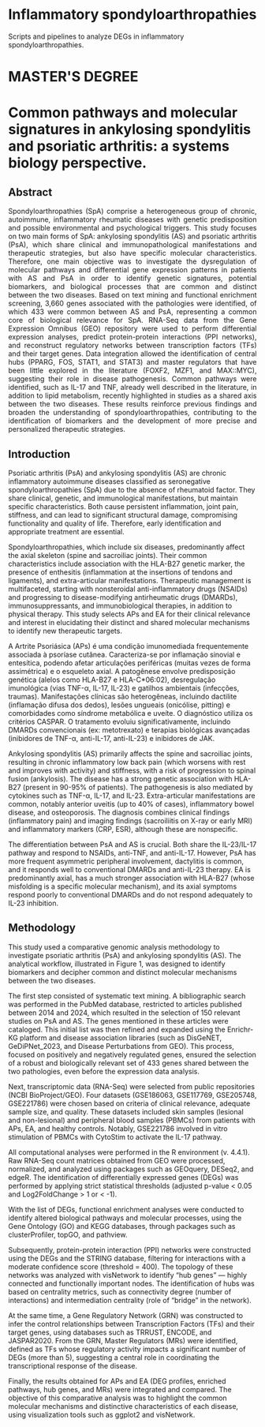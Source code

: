 # Inflammatory spondyloarthropathies
Scripts and pipelines to analyze DEGs in inflammatory spondyloarthropathies.

# MASTER'S DEGREE
# Common pathways and molecular signatures in ankylosing spondylitis and psoriatic arthritis: a systems biology perspective.
## Abstract
<div align="justify">
Spondyloarthropathies (SpA) comprise a heterogeneous group of chronic, autoimmune,
inflammatory rheumatic diseases with genetic predisposition and possible environmental and
psychological triggers. This study focuses on two main forms of SpA: ankylosing spondylitis
(AS) and psoriatic arthritis (PsA), which share clinical and immunopathological
manifestations and therapeutic strategies, but also have specific molecular characteristics.
Therefore, one main objective was to investigate the dysregulation of molecular pathways
and differential gene expression patterns in patients with AS and PsA in order to identify
genetic signatures, potential biomarkers, and biological processes that are common and
distinct between the two diseases. Based on text mining and functional enrichment screening,
3,660 genes associated with the pathologies were identified, of which 433 were common
between AS and PsA, representing a common core of biological relevance for SpA.
RNA-Seq data from the Gene Expression Omnibus (GEO) repository were used to perform
differential expression analyses, predict protein-protein interactions (PPI networks), and
reconstruct regulatory networks between transcription factors (TFs) and their target genes.
Data integration allowed the identification of central hubs (PPARG, FOS, STAT1, and
STAT3) and master regulators that have been little explored in the literature (FOXF2, MZF1,
and MAX::MYC), suggesting their role in disease pathogenesis. Common pathways were
identified, such as IL-17 and TNF, already well described in the literature, in addition to lipid
metabolism, recently highlighted in studies as a shared axis between the two diseases. These
results reinforce previous findings and broaden the understanding of spondyloarthropathies,
contributing to the identification of biomarkers and the development of more precise and
personalized therapeutic strategies.
</div>

## Introduction
Psoriatic arthritis (PsA) and ankylosing spondylitis (AS) are chronic inflammatory autoimmune diseases classified as seronegative spondyloarthropathies (SpA) due to the absence of rheumatoid factor. They share clinical, genetic, and immunological manifestations, but maintain specific characteristics. Both cause persistent inflammation, joint pain, stiffness, and can lead to significant structural damage, compromising functionality and quality of life. Therefore, early identification and appropriate treatment are essential.

Spondyloarthropathies, which include six diseases, predominantly affect the axial skeleton (spine and sacroiliac joints). Their common characteristics include association with the HLA-B27 genetic marker, the presence of enthesitis (inflammation at the insertions of tendons and ligaments), and extra-articular manifestations. Therapeutic management is multifaceted, starting with nonsteroidal anti-inflammatory drugs (NSAIDs) and progressing to disease-modifying antirheumatic drugs (DMARDs), immunosuppressants, and immunobiological therapies, in addition to physical therapy. This study selects APs and EA for their clinical relevance and interest in elucidating their distinct and shared molecular mechanisms to identify new therapeutic targets.

A Artrite Psoriásica (APs) é uma condição imunomediada frequentemente associada à psoríase cutânea. Caracteriza-se por inflamação sinovial e entesítica, podendo afetar articulações periféricas (muitas vezes de forma assimétrica) e o esqueleto axial. A patogênese envolve predisposição genética (alelos como HLA-B27 e HLA-C*06:02), desregulação imunológica (vias TNF-α, IL-17, IL-23) e gatilhos ambientais (infecções, traumas). Manifestações clínicas são heterogêneas, incluindo dactilite (inflamação difusa dos dedos), lesões ungueais (onicólise, pitting) e comorbidades como síndrome metabólica e uveíte. O diagnóstico utiliza os critérios CASPAR. O tratamento evoluiu significativamente, incluindo DMARDs convencionais (ex: metotrexato) e terapias biológicas avançadas (inibidores de TNF-α, anti-IL-17, anti-IL-23) e inibidores de JAK.

Ankylosing spondylitis (AS) primarily affects the spine and sacroiliac joints, resulting in chronic inflammatory low back pain (which worsens with rest and improves with activity) and stiffness, with a risk of progression to spinal fusion (ankylosis). The disease has a strong genetic association with HLA-B27 (present in 90-95% of patients). The pathogenesis is also mediated by cytokines such as TNF-α, IL-17, and IL-23. Extra-articular manifestations are common, notably anterior uveitis (up to 40% of cases), inflammatory bowel disease, and osteoporosis. The diagnosis combines clinical findings (inflammatory pain) and imaging findings (sacroiliitis on X-ray or early MRI) and inflammatory markers (CRP, ESR), although these are nonspecific.

The differentiation between PsA and AS is crucial. Both share the IL-23/IL-17 pathway and respond to NSAIDs, anti-TNF, and anti-IL-17. However, PsA has more frequent asymmetric peripheral involvement, dactylitis is common, and it responds well to conventional DMARDs and anti-IL-23 therapy. EA is predominantly axial, has a much stronger association with HLA-B27 (whose misfolding is a specific molecular mechanism), and its axial symptoms respond poorly to conventional DMARDs and do not respond adequately to IL-23 inhibition.

## Methodology
This study used a comparative genomic analysis methodology to investigate psoriatic arthritis (PsA) and ankylosing spondylitis (AS). The analytical workflow, illustrated in Figure 1, was designed to identify biomarkers and decipher common and distinct molecular mechanisms between the two diseases.

The first step consisted of systematic text mining. A bibliographic search was performed in the PubMed database, restricted to articles published between 2014 and 2024, which resulted in the selection of 150 relevant studies on PsA and AS. The genes mentioned in these articles were cataloged. This initial list was then refined and expanded using the Enrichr-KG platform and disease association libraries (such as DisGeNET, GeDiPNet_2023, and Disease Perturbations from GEO). This process, focused on positively and negatively regulated genes, ensured the selection of a robust and biologically relevant set of 433 genes shared between the two pathologies, even before the expression data analysis.

Next, transcriptomic data (RNA-Seq) were selected from public repositories (NCBI BioProject/GEO). Four datasets (GSE186063, GSE117769, GSE205748, GSE221786) were chosen based on criteria of clinical relevance, adequate sample size, and quality. These datasets included skin samples (lesional and non-lesional) and peripheral blood samples (PBMCs) from patients with APs, EA, and healthy controls. Notably, GSE221786 involved in vitro stimulation of PBMCs with CytoStim to activate the IL-17 pathway.

All computational analyses were performed in the R environment (v. 4.4.1). Raw RNA-Seq count matrices obtained from GEO were processed, normalized, and analyzed using packages such as GEOquery, DESeq2, and edgeR. The identification of differentially expressed genes (DEGs) was performed by applying strict statistical thresholds (adjusted p-value < 0.05 and Log2FoldChange > 1 or < -1).

With the list of DEGs, functional enrichment analyses were conducted to identify altered biological pathways and molecular processes, using the Gene Ontology (GO) and KEGG databases, through packages such as clusterProfiler, topGO, and pathview.

Subsequently, protein-protein interaction (PPI) networks were constructed using the DEGs and the STRING database, filtering for interactions with a moderate confidence score (threshold = 400). The topology of these networks was analyzed with visNetwork to identify “hub genes” — highly connected and functionally important nodes. The identification of hubs was based on centrality metrics, such as connectivity degree (number of interactions) and intermediation centrality (role of “bridge” in the network).

At the same time, a Gene Regulatory Network (GRN) was constructed to infer the control relationships between Transcription Factors (TFs) and their target genes, using databases such as TRRUST, ENCODE, and JASPAR2020. From the GRN, Master Regulators (MRs) were identified, defined as TFs whose regulatory activity impacts a significant number of DEGs (more than 5), suggesting a central role in coordinating the transcriptional response of the disease.

Finally, the results obtained for APs and EA (DEG profiles, enriched pathways, hub genes, and MRs) were integrated and compared. The objective of this comparative analysis was to highlight the common molecular mechanisms and distinctive characteristics of each disease, using visualization tools such as ggplot2 and visNetwork.
